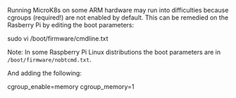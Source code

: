 Running MicroK8s on some ARM hardware may run into difficulties because cgroups (required!) are not enabled by default. This can be remedied on the Rasberry Pi by editing the boot parameters:

sudo vi /boot/firmware/cmdline.txt

Note: In some Raspberry Pi Linux distributions the boot parameters are in `/boot/firmware/nobtcmd.txt`.

And adding the following:

cgroup_enable=memory cgroup_memory=1
